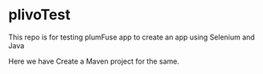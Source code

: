 # plivoTest

This repo is for testing plumFuse app to create an app using Selenium and Java

Here we have Create a Maven project for the same.

